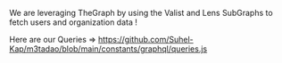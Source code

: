 We are leveraging TheGraph by using the Valist and Lens SubGraphs to fetch users and organization data ! 

Here are our Queries => https://github.com/Suhel-Kap/m3tadao/blob/main/constants/graphql/queries.js
